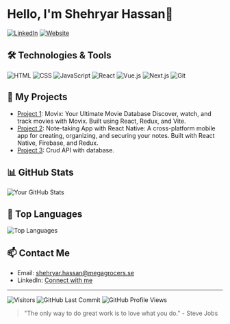<!-- Header -->
# Hello, I'm Shehryar Hassan👋
[![LinkedIn](https://img.shields.io/badge/LinkedIn-Connect-blue?style=flat-square&logo=linkedin)](https://www.linkedin.com/in/frontendutvecklare-shehryar/)
[![Website](https://img.shields.io/badge/Website-Visit-brightgreen?style=flat-square&logo=google-chrome)]()

<!-- My Stack -->

<!-- My Stack -->
## 🛠️ Technologies & Tools
![HTML](https://img.shields.io/badge/HTML-Advanced-orange?style=flat-square&logo=html5)
![CSS](https://img.shields.io/badge/CSS-Advanced-blue?style=flat-square&logo=css3)
![JavaScript](https://img.shields.io/badge/JavaScript-Advanced-yellow?style=flat-square&logo=javascript)
![React](https://img.shields.io/badge/React-Advanced-blue?style=flat-square&logo=react)
![Vue.js](https://img.shields.io/badge/Vue.js-Advanced-green?style=flat-square&logo=vue-dot-js)
![Next.js](https://img.shields.io/badge/Next.js-Advanced-black?style=flat-square&logo=next-dot-js)
![Git](https://img.shields.io/badge/Git-Advanced-red?style=flat-square&logo=git)

<!-- My Projects -->
## 🚀 My Projects
- [Project 1](https://github.com/sherii190/Movix): Movix: Your Ultimate Movie Database Discover, watch, and track movies with Movix. Built using React, Redux, and Vite.
- [Project 2](https://github.com/sherii190/React-Native-Enotes-App): Note-taking App with React Native: A cross-platform mobile app for creating, organizing, and securing your notes. Built with React Native, Firebase, and Redux. 
- [Project 3](https://github.com/sherii190/CRUD-API-WITH-DATABAS): Crud API with database.

<!-- GitHub Stats -->
## 📊 GitHub Stats
![Your GitHub Stats](https://github-readme-stats.vercel.app/api?username=sherii190&show_icons=true&count_private=true&theme=dark)

<!-- Top Languages -->
## 🌟 Top Languages
![Top Languages](https://github-readme-stats.vercel.app/api/top-langs/?username=sherii190&layout=compact&theme=dark)

<!-- Contact Me -->
## 📫 Contact Me
- Email: shehryar.hassan@megagrocers.se
- LinkedIn: [Connect with me](https://www.linkedin.com/in/frontendutvecklare-shehryar/)

<!-- Footer -->
<hr>

![Visitors](https://visitor-badge.laobi.icu/badge?page_id=sherii190.sherii190)
![GitHub Last Commit](https://img.shields.io/github/last-commit/sherii190/sherii190?style=flat-square)
![GitHub Profile Views](https://komarev.com/ghpvc/?username=sherii190&color=brightgreen)

<!-- A quote or fun fact -->
> "The only way to do great work is to love what you do." - Steve Jobs 
